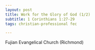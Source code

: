 ```yaml
---
layout: post
title: Work for the Glory of God (1/2)
subtitle: 1 Corinthians 1:27-29
tags: christian-professional fec

---
```

Fujian Evangelical Church (Richmond)
